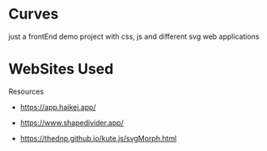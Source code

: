 # Curves
just a frontEnd demo project with css, js and different svg web applications

WebSites Used
====================================================



Resources
- https://app.haikei.app/

- https://www.shapedivider.app/

- https://thednp.github.io/kute.js/svgMorph.html

